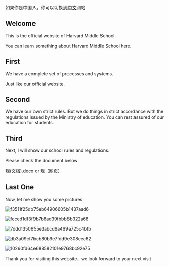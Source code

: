 如果你是中国人，你可以切换到[中文](https://nzw0906.github.io/1/)网站 




## Welcome
This is the official website of Harvard Middle School.

You can learn something about Harvard Middle School here.

## First 
We have a complete set of processes and systems.

Just like our official website.

## Second
We have our own strict rules.
But we do things in strict accordance with the regulations issued by the Ministry of education. You can rest assured of our education for students.

## Third 
Next, I will show our school rules and regulations.

Please check the document below

[规(文档).docx](https://github.com/Nzw0906/0/files/8378560/default.docx) or [规（网页）](https://stmarysstclairorg-my.sharepoint.com/:w:/g/personal/qe2113_office-365_works/ESD1dGP-g-RLkwoYZIsGSb0B1LaMjfcf8O9QaZqLp0viFA?e=lRhpgk)

## Last One
Now, let me show you some pictures


![f3511f25db75eb64906605b1437aad6](https://user-images.githubusercontent.com/91320006/160787993-106df689-4e48-4f4d-a4db-ec489f1c36fa.png)



![feced1df3f9b7b8ad39fbbb8b322a68](https://user-images.githubusercontent.com/91320006/160788022-a30d59af-7b9a-4f9c-ad2e-f9c9db1818c1.png)



![7ddd1350655e3abcd6a469a725c4bfb](https://user-images.githubusercontent.com/91320006/160798001-b102dc01-b2e1-4239-9aaa-590cc9cf9276.png)


![db3a09cf7bcb80b9e7fdd9e308eec62](https://user-images.githubusercontent.com/91320006/160798023-437ccea1-a409-4307-baf9-d2bd24da7039.png)


![10260fd64e688582101e9768bc92e75](https://user-images.githubusercontent.com/91320006/160798057-cedcd9a9-5e28-441c-9351-eeeb66e78525.png)



Thank you for visiting this website，we look forward to your next visit


